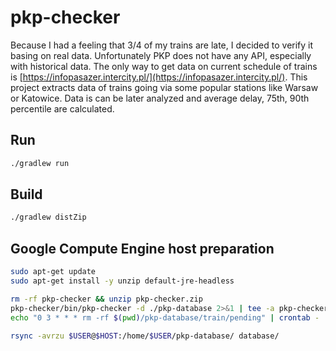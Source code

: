 # pkp-checker

Because I had a feeling that 3/4 of my trains are late, I decided to verify it basing on real data.
Unfortunately PKP does not have any API, especially with historical data.
The only way to get data on current schedule of trains is [https://infopasazer.intercity.pl/](https://infopasazer.intercity.pl/).
This project extracts data of trains going via some popular stations like Warsaw or Katowice.
Data is can be later analyzed and average delay, 75th, 90th percentile are calculated.

## Run

```bash
./gradlew run
```

## Build

```bash
./gradlew distZip
```

## Google Compute Engine host preparation

```bash
sudo apt-get update
sudo apt-get install -y unzip default-jre-headless

rm -rf pkp-checker && unzip pkp-checker.zip 
pkp-checker/bin/pkp-checker -d ./pkp-database 2>&1 | tee -a pkp-checker.log
echo "0 3 * * * rm -rf $(pwd)/pkp-database/train/pending" | crontab -

rsync -avrzu $USER@$HOST:/home/$USER/pkp-database/ database/
```
